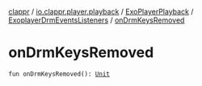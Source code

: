 [clappr](../../../index.md) / [io.clappr.player.playback](../../index.md) / [ExoPlayerPlayback](../index.md) / [ExoplayerDrmEventsListeners](index.md) / [onDrmKeysRemoved](./on-drm-keys-removed.md)

# onDrmKeysRemoved

`fun onDrmKeysRemoved(): `[`Unit`](https://kotlinlang.org/api/latest/jvm/stdlib/kotlin/-unit/index.html)
